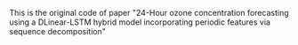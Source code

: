 This is the original code of paper "24-Hour ozone concentration forecasting using a DLinear-LSTM hybrid model incorporating periodic features via sequence decomposition"
